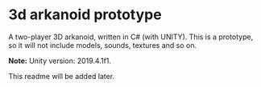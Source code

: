 # 3d arkanoid prototype

A two-player 3D arkanoid, written in C# (with UNITY). This is a prototype, so it will not include models, sounds, textures and so on.



**Note:** Unity version: 2019.4.1f1.

This readme will be added later.

